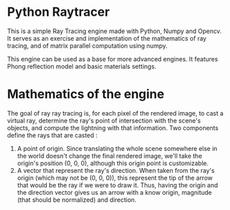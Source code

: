 # Python Raytracer

This is a simple Ray Tracing engine made with Python, Numpy and Opencv. It serves as an exercise and implementation of the mathematics of ray tracing, and of matrix parallel computation using numpy.

This engine can be used as a base for more advanced engines. It features Phong reflection model and basic materials settings.

# Mathematics of the engine

The goal of ray ray tracing is, for each pixel of the rendered image, to cast a virtual ray, determine the ray's point of intersection with the scene's objects, and compute the lightning with that information.
Two components define the rays that are casted :
1. A point of origin. Since translating the whole scene somewhere else in the world doesn't change the final rendered image, we'll take the origin's position (0, 0, 0), although this origin point is customizable.
2. A vector that represent the ray's direction. When taken from the ray's origin (which may not be (0, 0, 0)), this represent the tip of the arrow that would be the ray if we were to draw it. Thus, having the origin and the direction vector gives us an arrow with a know origin, magnitude (that should be normalized) and direction.

